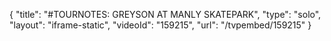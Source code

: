 {
    "title": "#TOURNOTES: GREYSON AT MANLY SKATEPARK",
    "type": "solo",
    "layout": "iframe-static",
    "videoId": "159215",
    "url": "\/tvpembed\/159215"
}